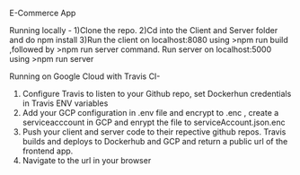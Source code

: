 E-Commerce App

Running locally - 
1)Clone the repo. 
2)Cd into the Client and Server folder and do npm install 
3)Run the client on localhost:8080 using >npm run build ,followed by >npm run server command. Run server on localhost:5000 using >npm run server 

Running on Google Cloud with Travis CI-
1) Configure Travis to listen to your Github repo, set Dockerhun credentials in Travis ENV variables
2) Add your GCP configuration  in .env file and encrypt to .enc , create a serviceacccount in GCP and enrypt the file to serviceAccount.json.enc 
3) Push your client and server code to their repective github repos. Travis builds and deploys to Dockerhub and GCP and return a public url of the frontend app.
4) Navigate to the url in your browser
